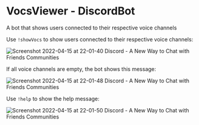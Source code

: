 # VocsViewer - DiscordBot
A bot that shows users connected to their respective voice channels

Use `!showVocs` to show users connected to their respective voice channels:

![Screenshot 2022-04-15 at 22-01-40 Discord - A New Way to Chat with Friends   Communities](https://user-images.githubusercontent.com/69438222/163626680-20fa4b46-9686-4933-8373-4d5d36c768fb.png)

If all voice channels are empty, the bot shows this message:

![Screenshot 2022-04-15 at 22-01-48 Discord - A New Way to Chat with Friends   Communities](https://user-images.githubusercontent.com/69438222/163626691-9b355a66-d6e7-40f4-b6a8-1dc17e18d29b.png)

Use `!help` to show the help message:

![Screenshot 2022-04-15 at 22-01-50 Discord - A New Way to Chat with Friends   Communities](https://user-images.githubusercontent.com/69438222/163626701-5815c7f2-b45f-4c38-a86b-51cf304ba2c4.png)
